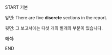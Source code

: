 START
기본

앞면:
There are five **discrete** sections in the report.


뒷면:
그 보고서에는 다섯 개의 별개의 부분이 있습니다.


해석:

<!--ID: 1733133924652-->
END